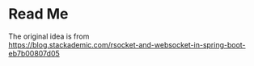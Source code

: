 # Read Me

The original idea is from  
https://blog.stackademic.com/rsocket-and-websocket-in-spring-boot-eb7b00807d05
